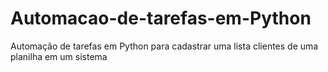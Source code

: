 # Automacao-de-tarefas-em-Python
Automação de tarefas em Python para cadastrar uma lista clientes de uma planilha em um sistema
